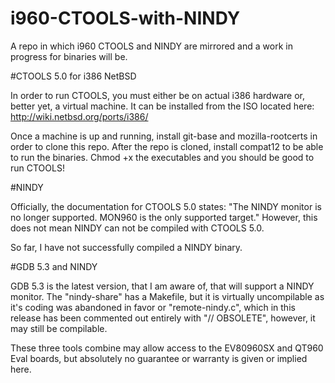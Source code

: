 # i960-CTOOLS-with-NINDY
A repo in which i960 CTOOLS and NINDY are mirrored and a work in progress for binaries will be.


#CTOOLS 5.0 for i386 NetBSD

In order to run CTOOLS, you must either be on actual i386 hardware or, better yet, a virtual machine. It can be installed from the ISO located here: http://wiki.netbsd.org/ports/i386/

Once a machine is up and running, install git-base and mozilla-rootcerts in order to clone this repo. After the repo is cloned, install compat12 to be able to run the binaries. Chmod +x the executables and you should be good to run CTOOLS!

#NINDY

Officially, the documentation for CTOOLS 5.0 states: "The NINDY monitor is no longer supported. MON960 is the only supported target." However, this does not mean NINDY can not be compiled with CTOOLS 5.0.

So far, I have not successfully compiled a NINDY binary.

#GDB 5.3 and NINDY

GDB 5.3 is the latest version, that I am aware of, that will support a NINDY monitor. The "nindy-share" has a Makefile, but it is virtually uncompilable as it's coding was abandoned in favor or "remote-nindy.c", which in this release has been commented out entirely with "// OBSOLETE", however, it may still be compilable.


These three tools combine may allow access to the EV80960SX and QT960 Eval boards, but absolutely no guarantee or warranty is given or implied here.
